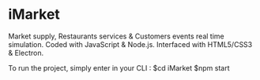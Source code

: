 # iMarket
Market supply, Restaurants services & Customers events real time simulation.
Coded with JavaScript & Node.js. Interfaced with HTML5/CSS3 & Electron.

To run the project, simply enter in your CLI :
$cd iMarket
$npm start


